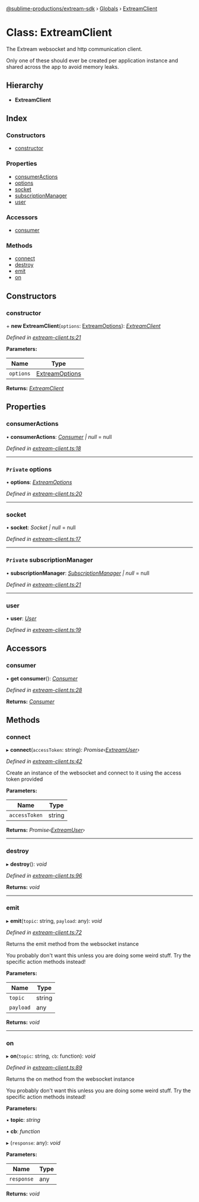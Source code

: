 [@sublime-productions/extream-sdk](../README.md) › [Globals](../globals.md) › [ExtreamClient](extreamclient.md)

# Class: ExtreamClient

The Extream websocket and http communication client.

Only one of these should ever be created per application instance and shared across the app to avoid memory leaks.

## Hierarchy

* **ExtreamClient**

## Index

### Constructors

* [constructor](extreamclient.md#constructor)

### Properties

* [consumerActions](extreamclient.md#consumeractions)
* [options](extreamclient.md#private-options)
* [socket](extreamclient.md#socket)
* [subscriptionManager](extreamclient.md#private-subscriptionmanager)
* [user](extreamclient.md#user)

### Accessors

* [consumer](extreamclient.md#consumer)

### Methods

* [connect](extreamclient.md#connect)
* [destroy](extreamclient.md#destroy)
* [emit](extreamclient.md#emit)
* [on](extreamclient.md#on)

## Constructors

###  constructor

\+ **new ExtreamClient**(`options`: [ExtreamOptions](../interfaces/extreamoptions.md)): *[ExtreamClient](extreamclient.md)*

*Defined in [extream-client.ts:21](https://github.com/Extream-SaaS/ex-sdk/blob/84845a8/src/extream-client.ts#L21)*

**Parameters:**

Name | Type |
------ | ------ |
`options` | [ExtreamOptions](../interfaces/extreamoptions.md) |

**Returns:** *[ExtreamClient](extreamclient.md)*

## Properties

###  consumerActions

• **consumerActions**: *[Consumer](consumer.md) | null* = null

*Defined in [extream-client.ts:18](https://github.com/Extream-SaaS/ex-sdk/blob/84845a8/src/extream-client.ts#L18)*

___

### `Private` options

• **options**: *[ExtreamOptions](../interfaces/extreamoptions.md)*

*Defined in [extream-client.ts:20](https://github.com/Extream-SaaS/ex-sdk/blob/84845a8/src/extream-client.ts#L20)*

___

###  socket

• **socket**: *Socket | null* = null

*Defined in [extream-client.ts:17](https://github.com/Extream-SaaS/ex-sdk/blob/84845a8/src/extream-client.ts#L17)*

___

### `Private` subscriptionManager

• **subscriptionManager**: *[SubscriptionManager](subscriptionmanager.md) | null* = null

*Defined in [extream-client.ts:21](https://github.com/Extream-SaaS/ex-sdk/blob/84845a8/src/extream-client.ts#L21)*

___

###  user

• **user**: *[User](user.md)*

*Defined in [extream-client.ts:19](https://github.com/Extream-SaaS/ex-sdk/blob/84845a8/src/extream-client.ts#L19)*

## Accessors

###  consumer

• **get consumer**(): *[Consumer](consumer.md)*

*Defined in [extream-client.ts:28](https://github.com/Extream-SaaS/ex-sdk/blob/84845a8/src/extream-client.ts#L28)*

**Returns:** *[Consumer](consumer.md)*

## Methods

###  connect

▸ **connect**(`accessToken`: string): *Promise‹[ExtreamUser](../interfaces/extreamuser.md)›*

*Defined in [extream-client.ts:42](https://github.com/Extream-SaaS/ex-sdk/blob/84845a8/src/extream-client.ts#L42)*

Create an instance of the websocket and connect to it using the access token provided

**Parameters:**

Name | Type |
------ | ------ |
`accessToken` | string |

**Returns:** *Promise‹[ExtreamUser](../interfaces/extreamuser.md)›*

___

###  destroy

▸ **destroy**(): *void*

*Defined in [extream-client.ts:96](https://github.com/Extream-SaaS/ex-sdk/blob/84845a8/src/extream-client.ts#L96)*

**Returns:** *void*

___

###  emit

▸ **emit**(`topic`: string, `payload`: any): *void*

*Defined in [extream-client.ts:72](https://github.com/Extream-SaaS/ex-sdk/blob/84845a8/src/extream-client.ts#L72)*

Returns the emit method from the websocket instance

You probably don't want this unless you are doing some weird stuff. Try the specific action methods instead!

**Parameters:**

Name | Type |
------ | ------ |
`topic` | string |
`payload` | any |

**Returns:** *void*

___

###  on

▸ **on**(`topic`: string, `cb`: function): *void*

*Defined in [extream-client.ts:89](https://github.com/Extream-SaaS/ex-sdk/blob/84845a8/src/extream-client.ts#L89)*

Returns the on method from the websocket instance

You probably don't want this unless you are doing some weird stuff. Try the specific action methods instead!

**Parameters:**

▪ **topic**: *string*

▪ **cb**: *function*

▸ (`response`: any): *void*

**Parameters:**

Name | Type |
------ | ------ |
`response` | any |

**Returns:** *void*
